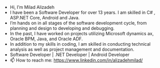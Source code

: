 - Hi, I’m Milad Alizadeh
- I have been a Software Developer for over 13 years. I am skilled in C# , ASP.NET Core, Android and Java. 
- I’m hands on in all stages of the software development cycle, from planning and design to developing and debugging. 
- In the past, I have worked on projects utilizing Microsoft dynamics ax, Oracle BPM, Java, and Oracle ADF. 
- In addition to my skills in coding, I am skilled in conducting technical analysis as well as project management and documentation. 
- Software Developer | .NET Developer | Android Developer
- 📫 How to reach me: https://www.linkedin.com/in/alizadehmilad/
<!---
miladalz/miladalz is a ✨ special ✨ repository because its `README.md` (this file) appears on your GitHub profile.
You can click the Preview link to take a look at your changes.
--->
